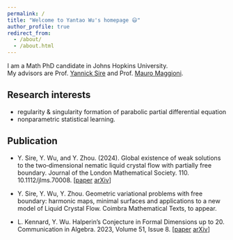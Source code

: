 ```yaml
---
permalink: /
title: "Welcome to Yantao Wu's homepage 😃"
author_profile: true
redirect_from: 
  - /about/
  - /about.html
---
```


I am a Math PhD candidate in Johns Hopkins University. <br>
My advisors are Prof. [Yannick Sire](https://scholar.google.com/citations?hl=en&user=sd1Qv2EAAAAJ&view_op=list_works&sortby=pubdate) and Prof. [Mauro Maggioni](https://mauromaggioni.duckdns.org/). 

Research interests
------

* regularity & singularity formation of parabolic partial differential equation
* nonparametric statistical learning.

Publication
------

* Y. Sire, Y. Wu, and Y. Zhou. (2024). Global existence of weak solutions to the two‐dimensional nematic liquid crystal flow with partially free boundary. Journal of the London Mathematical Society. 110. 10.1112/jlms.70008.  [[paper](https://londmathsoc.onlinelibrary.wiley.com/doi/10.1112/jlms.70008) [arXiv](https://arxiv.org/abs/2308.04358)]

* Y. Sire, Y. Wu, Y. Zhou.  Geometric variational problems with free boundary: harmonic maps, minimal surfaces and applications to a new model of Liquid Crystal Flow. Coimbra Mathematical Texts, to appear.

* L. Kennard, Y. Wu. Halperin’s Conjecture in Formal Dimensions up to 20. Communication in Algebra. 2023, Volume 51, Issue 8. [[paper](https://www.tandfonline.com/doi/abs/10.1080/00927872.2023.2186705) [arXiv](https://arxiv.org/abs/2104.04086)]

